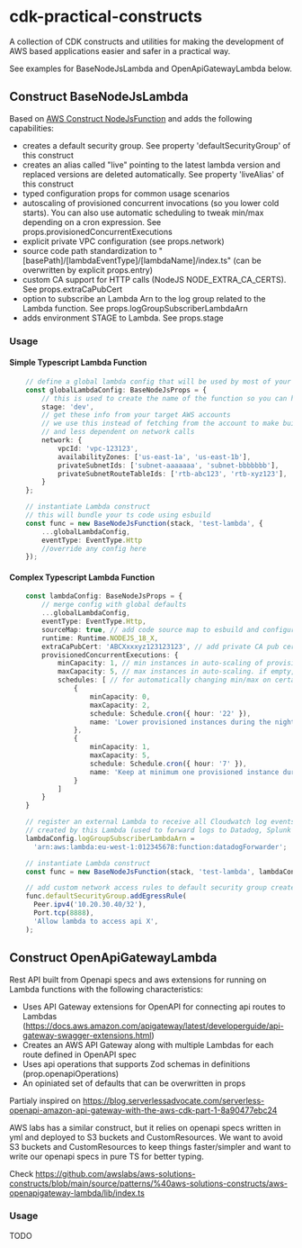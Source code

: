 # cdk-practical-constructs

A collection of CDK constructs and utilities for making the development of AWS based applications easier and safer in a practical way.

See examples for BaseNodeJsLambda and OpenApiGatewayLambda below.

## Construct BaseNodeJsLambda

Based on [AWS Construct NodeJsFunction](https://docs.aws.amazon.com/cdk/api/v2/docs/aws-cdk-lib.aws_lambda_nodejs.NodejsFunction.html) and adds the following capabilities:
  - creates a default security group. See property 'defaultSecurityGroup' of this construct
  - creates an alias called "live" pointing to the latest lambda version and replaced versions are deleted automatically. See property 'liveAlias' of this construct
  - typed configuration props for common usage scenarios
  - autoscaling of provisioned concurrent invocations (so you lower cold starts). You can also use automatic scheduling to tweak min/max depending on a cron expression. See props.provisionedConcurrentExecutions
  - explicit private VPC configuration (see props.network)
  - source code path standardization to "[basePath]/[lambdaEventType]/[lambdaName]/index.ts" (can be overwritten by explicit props.entry)
  - custom CA support for HTTP calls (NodeJS NODE_EXTRA_CA_CERTS). See props.extraCaPubCert
  - option to subscribe an Lambda Arn to the log group related to the Lambda function. See props.logGroupSubscriberLambdaArn
  - adds environment STAGE to Lambda. See props.stage

### Usage

#### Simple Typescript Lambda Function

```ts
    // define a global lambda config that will be used by most of your lambda functions
    const globalLambdaConfig: BaseNodeJsProps = {
        // this is used to create the name of the function so you can have multiple stages in the same account (e.g: for PR environments)
        stage: 'dev',
        // get these info from your target AWS accounts
        // we use this instead of fetching from the account to make builds simpler
        // and less dependent on network calls
        network: {
            vpcId: 'vpc-123123',
            availabilityZones: ['us-east-1a', 'us-east-1b'],
            privateSubnetIds: ['subnet-aaaaaaa', 'subnet-bbbbbbb'],
            privateSubnetRouteTableIds: ['rtb-abc123', 'rtb-xyz123'],
        }
    };

    // instantiate Lambda construct
    // this will bundle your ts code using esbuild
    const func = new BaseNodeJsFunction(stack, 'test-lambda', {
        ...globalLambdaConfig,
        eventType: EventType.Http
        //override any config here
    });
```

#### Complex Typescript Lambda Function

```ts
    const lambdaConfig: BaseNodeJsProps = {
        // merge config with global defaults
        ...globalLambdaConfig,
        eventType: EventType.Http,
        sourceMap: true, // add code source map to esbuild and configure Node. This might impose severe performance penauties
        runtime: Runtime.NODEJS_18_X,
        extraCaPubCert: 'ABCXxxxyz123123123', // add private CA pub certificate to NodeJS
        provisionedConcurrentExecutions: {
            minCapacity: 1, // min instances in auto-scaling of provisioned lambdas
            maxCapacity: 5, // max instances in auto-scaling. if empty, the number of provisioned instances will be fixed to "minCapacity"
            schedules: [ // for automatically changing min/max on certain hours
                {
                    minCapacity: 0,
                    maxCapacity: 2,
                    schedule: Schedule.cron({ hour: '22' }),
                    name: 'Lower provisioned instances during the night'
                },
                {
                    minCapacity: 1,
                    maxCapacity: 5,
                    schedule: Schedule.cron({ hour: '7' }),
                    name: 'Keep at minimum one provisioned instance during the day'
                }
            ]
        }
    }

    // register an external Lambda to receive all Cloudwatch log events 
    // created by this Lambda (used to forward logs to Datadog, Splunk etc)
    lambdaConfig.logGroupSubscriberLambdaArn =
      'arn:aws:lambda:eu-west-1:012345678:function:datadogForwarder';

    // instantiate Lambda construct
    const func = new BaseNodeJsFunction(stack, 'test-lambda', lambdaConfig);

    // add custom network access rules to default security group created for this lambda
    func.defaultSecurityGroup.addEgressRule(
      Peer.ipv4('10.20.30.40/32'),
      Port.tcp(8888),
      'Allow lambda to access api X',
    );

```

## Construct OpenApiGatewayLambda

Rest API built from Openapi specs and aws extensions for running on Lambda functions with the following characteristics:
  - Uses API Gateway extensions for OpenAPI for connecting api routes to Lambdas (https://docs.aws.amazon.com/apigateway/latest/developerguide/api-gateway-swagger-extensions.html)
  - Creates an AWS API Gateway along with multiple Lambdas for each route defined in OpenAPI spec
  - Uses api operations that supports Zod schemas in definitions (prop.openapiOperations)
  - An opiniated set of defaults that can be overwritten in props
 
Partialy inspired on https://blog.serverlessadvocate.com/serverless-openapi-amazon-api-gateway-with-the-aws-cdk-part-1-8a90477ebc24

AWS labs has a similar construct, but it relies on openapi specs written in yml and deployed to S3 buckets and CustomResources. We want to avoid S3 buckets and CustomResources to keep things faster/simpler and want to write our openapi specs in pure TS for better typing.

Check https://github.com/awslabs/aws-solutions-constructs/blob/main/source/patterns/%40aws-solutions-constructs/aws-openapigateway-lambda/lib/index.ts

### Usage

TODO